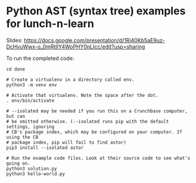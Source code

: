 # Python AST (syntax tree) examples for lunch-n-learn

Slides: https://docs.google.com/presentation/d/1Ri40Kb5aE9uz-DcHvuWwx-o_0mRtIIY4WoPHY0nLIcc/edit?usp=sharing

To run the completed code:

    cd done

    # Create a virtualenv in a directory called env.
    python3 -m venv env

    # Activate that virtualenv. Note the space after the dot.
    . env/bin/activate

    # --isolated may be needed if you run this on a Crunchbase computer, but can
    # be omitted otherwise. (--isolated runs pip with the default settings, ignoring
    # CB's package index, which may be configured on your computer. If using the CB
    # package index, pip will fail to find astor)
    pip3 install --isolated astor

    # Run the example code files. Look at their source code to see what's going on.
    python3 solution.py
    python3 hello-world.py
